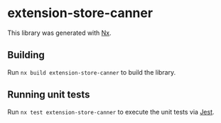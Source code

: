 # extension-store-canner

This library was generated with [Nx](https://nx.dev).

## Building

Run `nx build extension-store-canner` to build the library.

## Running unit tests

Run `nx test extension-store-canner` to execute the unit tests via [Jest](https://jestjs.io).

